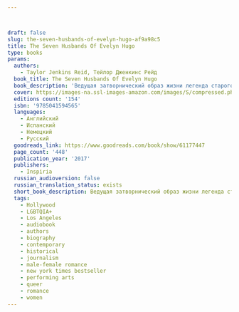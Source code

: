 ```yaml
---



draft: false
slug: the-seven-husbands-of-evelyn-hugo-af9a98c5
title: The Seven Husbands Of Evelyn Hugo
type: books
params:
  authors:
    - Taylor Jenkins Reid, Тейлор Дженкинс Рейд
  book_title: The Seven Husbands Of Evelyn Hugo
  book_description: 'Ведущая затворнический образ жизни легенда старого Голливуда Эвелин Хьюго объявляет, что готова представить публике свои мемуары. Всю ее карьеру сопровождали загадки, сенсации и многочисленные скандалы. Мир жаждет узнать историю иконы кинематографа из первых уст. Осталось выбрать человека, которого допустят к работе с кинозвездой. Удивительно, но доверенным лицом Эвелин выбирает никому не известную сотрудницу глянцевого журнала Моник Грант. Они не знакомы, никогда не встречались, разве что отец Моник когда-то работал в сфере кино. Моник обескуражена свалившейся на нее внезапной популярностью. И ее первая встреча с Эвелин Хьюго лишь добавляет вопросов. Aging and reclusive Hollywood movie icon Evelyn Hugo is finally ready to tell the truth about her glamorous and scandalous life. But when she chooses unknown magazine reporter Monique Grant for the job, no one is more astounded than Monique herself. Why her? Why now? Monique is not exactly on top of the world. Her husband has left her, and her professional life is going nowhere. Regardless of why Evelyn has selected her to write her biography, Monique is determined to use this opportunity to jumpstart her career. Summoned to Evelyn’s luxurious apartment, Monique listens in fascination as the actress tells her story. From making her way to Los Angeles in the 1950s to her decision to leave show business in the ‘80s, and, of course, the seven husbands along the way, Evelyn unspools a tale of ruthless ambition, unexpected friendship, and a great forbidden love. Monique begins to feel a very real connection to the legendary star, but as Evelyn’s story nears its conclusion, it becomes clear that her life intersects with Monique’s own in tragic and irreversible ways.'
  cover: https://images-na.ssl-images-amazon.com/images/S/compressed.photo.goodreads.com/books/1653682965i/61177447.jpg
  editions count: '154'
  isbn: '9785041594565'
  languages:
    - Английский
    - Испанский
    - Немецкий
    - Русский
  goodreads_link: https://www.goodreads.com/book/show/61177447
  page_count: '448'
  publication_year: '2017'
  publishers:
    - Inspiria
  russian_audioversion: false
  russian_translation_status: exists
  short_book_description: Ведущая затворнический образ жизни легенда старого Голливуда Эвелин Хьюго объявляет, что готова представить публике свои мемуары.Всю ее карьеру сопровождали загадки, сенсации и многочисленные скандалы..
  tags:
    - Hollywood
    - LGBTQIA+
    - Los Angeles
    - audiobook
    - authors
    - biography
    - contemporary
    - historical
    - journalism
    - male-female romance
    - new york times bestseller
    - performing arts
    - queer
    - romance
    - women
---
```


